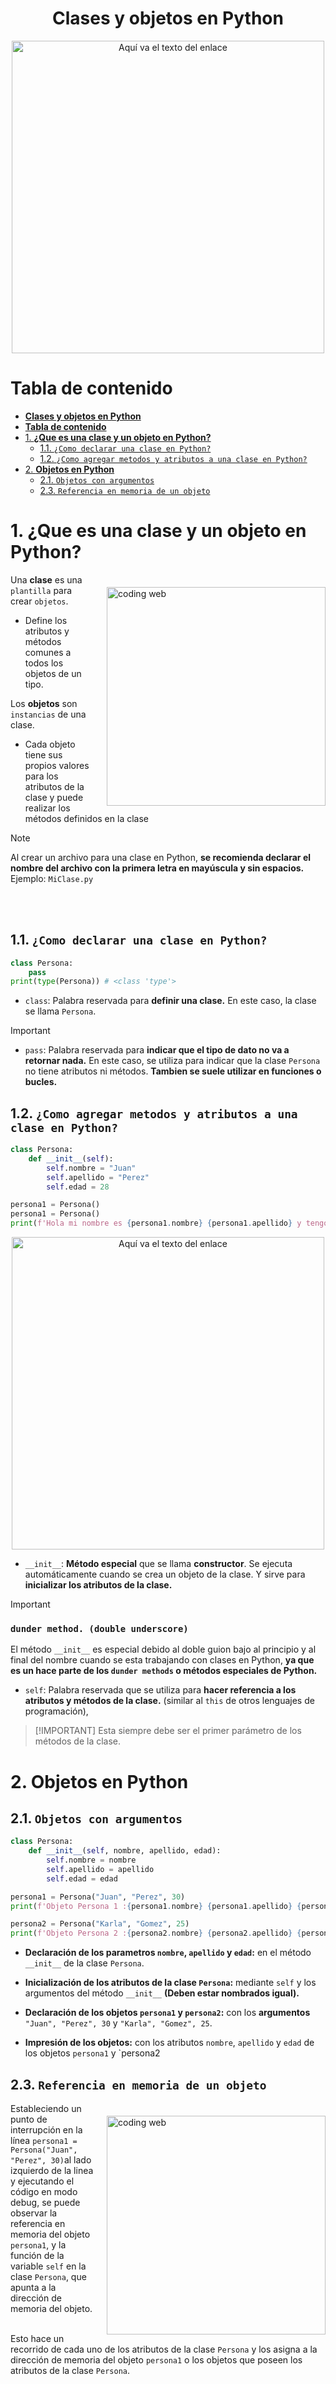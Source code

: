 
<div align="center">

# **Clases y objetos en Python**


<p align="center">
  <img src="https://i.postimg.cc/mD3X5WWq/image-1.png" alt="Aquí va el texto del enlace" width="500">
</p>


</div>

# **Tabla de contenido**
- [**Clases y objetos en Python**](#clases-y-objetos-en-python)
- [**Tabla de contenido**](#tabla-de-contenido)
- [1. **¿Que es una clase y un objeto en Python?**](#1-que-es-una-clase-y-un-objeto-en-python)
  - [1.1. `¿Como declarar una clase en Python?`](#11-como-declarar-una-clase-en-python)
  - [1.2. `¿Como agregar metodos y atributos a una clase en Python?`](#12-como-agregar-metodos-y-atributos-a-una-clase-en-python)
- [2. **Objetos en Python**](#2-objetos-en-python)
  - [2.1. `Objetos con argumentos`](#21-objetos-con-argumentos)
  - [2.3. `Referencia en memoria de un objeto`](#23-referencia-en-memoria-de-un-objeto)

# 1. **¿Que es una clase y un objeto en Python?**

<img align='right' width="350px" alt="coding web" src="https://i.postimg.cc/JtVvX2pR/imagen-2024-06-17-173325415.png" style="margin-left: 20px; margin-top: 20px;">

Una **clase** es una `plantilla` para crear `objetos`. 

- Define los atributos y métodos comunes a todos los objetos de un tipo. 

Los **objetos** son `instancias` de una clase. 

- Cada objeto tiene sus propios valores para los atributos de la clase y puede realizar los métodos definidos en la clase

>[!NOTE]
>
> Al crear un archivo para una clase en Python, **se recomienda declarar el nombre del archivo con la primera letra en mayúscula y sin espacios.** Ejemplo: `MiClase.py`

<br>
<br>

## 1.1. `¿Como declarar una clase en Python?`
```python
class Persona:
    pass
print(type(Persona)) # <class 'type'>
```

- `class`: Palabra reservada para **definir una clase.** En este caso, la clase se llama `Persona`.

> [!IMPORTANT]
> 
> - `pass`: Palabra reservada para **indicar que el tipo de dato no va a retornar nada.** En este caso, se utiliza para indicar que la clase `Persona` no tiene atributos ni métodos. **Tambien se suele utilizar en funciones o bucles.**


## 1.2. `¿Como agregar metodos y atributos a una clase en Python?`

```python 
class Persona:
    def __init__(self):
        self.nombre = "Juan"
        self.apellido = "Perez"
        self.edad = 28

persona1 = Persona()
persona1 = Persona()
print(f'Hola mi nombre es {persona1.nombre} {persona1.apellido} y tengo {persona1.edad} años')
```

<p align="center">
  <img src="https://i.postimg.cc/Dw84mfSQ/imagen-2024-06-17-185237803.png" alt="Aquí va el texto del enlace" width="500">
</p>

- `__init__`: **Método especial** que se llama **constructor**. Se ejecuta automáticamente cuando se crea un objeto de la clase. Y sirve para **inicializar los atributos de la clase.**

>[!IMPORTANT]
> ### **`dunder method. (double underscore)`**
> El método `__init__` es especial debido al doble guion bajo al principio y al final del nombre cuando se esta trabajando con clases en Python, **ya que es un hace parte de los `dunder methods` o métodos especiales de Python.**

- `self`: Palabra reservada que se utiliza para **hacer referencia a los atributos y métodos de la clase.** (similar al `this` de otros lenguajes de programación), 
>  [!IMPORTANT]
> Esta siempre debe ser el primer parámetro de los métodos de la clase.


# 2. **Objetos en Python**

## 2.1. `Objetos con argumentos`

```python
class Persona:
    def __init__(self, nombre, apellido, edad):
        self.nombre = nombre
        self.apellido = apellido
        self.edad = edad

persona1 = Persona("Juan", "Perez", 30) 
print(f'Objeto Persona 1 :{persona1.nombre} {persona1.apellido} {persona1.edad}') 

persona2 = Persona("Karla", "Gomez", 25)
print(f'Objeto Persona 2 :{persona2.nombre} {persona2.apellido} {persona2.edad}')  
```

- **Declaración de los parametros `nombre`, `apellido` y `edad`:** en el método `__init__` de la clase `Persona`.

- **Inicialización de los atributos de la clase `Persona`:** mediante `self` y los argumentos del método `__init__` **(Deben estar nombrados igual).**

- **Declaración de los objetos `persona1` y `persona2`:** con los **argumentos** `"Juan", "Perez", 30` y `"Karla", "Gomez", 25`.

- **Impresión de los objetos:** con los atributos `nombre`, `apellido` y `edad` de los objetos `persona1` y `persona2

## 2.3. `Referencia en memoria de un objeto`
<img align='right' width="350px" alt="coding web" src="https://i.postimg.cc/Y9NYHp96/imagen-2024-06-17-211957066.png" style="margin-left: 20px; margin-top: 20px;">

Estableciendo un punto de interrupción en la línea `persona1 = Persona("Juan", "Perez", 30)`al lado izquierdo de la linea y ejecutando el código en modo debug, se puede observar la referencia en memoria del objeto `persona1`, y la función de la variable `self` en la clase `Persona`, que apunta a la dirección de memoria del objeto.
<br>
<br>

Esto hace un recorrido de cada uno de los atributos de la clase `Persona` y los asigna a la dirección de memoria del objeto `persona1` o los objetos que poseen los atributos de la clase `Persona`.






